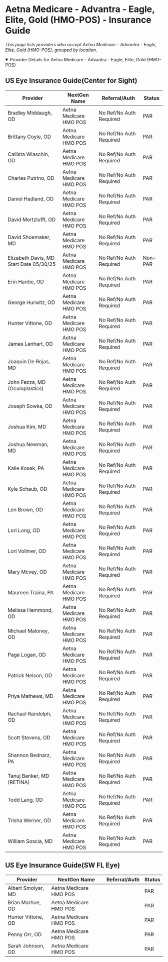 # Aetna Medicare - Advantra - Eagle, Elite, Gold (HMO-POS) - Insurance Guide

*This page lists providers who accept Aetna Medicare - Advantra - Eagle, Elite, Gold (HMO-POS), grouped by location.*

<details open><summary>Provider Details for Aetna Medicare - Advantra - Eagle, Elite, Gold (HMO-POS)</summary>

## US Eye Insurance Guide(Center for Sight)

| Provider | NextGen Name | Referral/Auth | Status |
|----------|-------------|--------------|--------|
| Bradley Middaugh, OD | Aetna Medicare HMO POS | No Ref/No Auth Required | PAR |
| Brittany Coyle, OD | Aetna Medicare HMO POS | No Ref/No Auth Required | PAR |
| Callista Wlaschin, OD | Aetna Medicare HMO POS | No Ref/No Auth Required | PAR |
| Charles Putrino, OD | Aetna Medicare HMO POS | No Ref/No Auth Required | PAR |
| Daniel Hadland, OD | Aetna Medicare HMO POS | No Ref/No Auth Required | PAR |
| David Mertzlufft, OD | Aetna Medicare HMO POS | No Ref/No Auth Required | PAR |
| David Shoemaker, MD | Aetna Medicare HMO POS | No Ref/No Auth Required | PAR |
| Elizabeth Davis, MD                      Start Date 05/30/25 | Aetna Medicare HMO POS | No Ref/No Auth Required | Non-PAR |
| Erin Hardie, OD | Aetna Medicare HMO POS | No Ref/No Auth Required | PAR |
| George Hurwitz, OD | Aetna Medicare HMO POS | No Ref/No Auth Required | PAR |
| Hunter Vittone, OD | Aetna Medicare HMO POS | No Ref/No Auth Required | PAR |
| James Lenhart, OD | Aetna Medicare HMO POS | No Ref/No Auth Required | PAR |
| Joaquin De Rojas, MD | Aetna Medicare HMO POS | No Ref/No Auth Required | PAR |
| John Fezza, MD (Oculoplastics) | Aetna Medicare HMO POS | No Ref/No Auth Required | PAR |
| Joseph Sowka, OD | Aetna Medicare HMO POS | No Ref/No Auth Required | PAR |
| Joshua Kim, MD | Aetna Medicare HMO POS | No Ref/No Auth Required | PAR |
| Joshua Newman, MD | Aetna Medicare HMO POS | No Ref/No Auth Required | PAR |
| Kalie Kosek, PA | Aetna Medicare HMO POS | No Ref/No Auth Required | PAR |
| Kyle Schaub, OD | Aetna Medicare HMO POS | No Ref/No Auth Required | PAR |
| Len Brown, OD | Aetna Medicare HMO POS | No Ref/No Auth Required | PAR |
| Lori Long, OD | Aetna Medicare HMO POS | No Ref/No Auth Required | PAR |
| Lori Vollmer, OD | Aetna Medicare HMO POS | No Ref/No Auth Required | PAR |
| Mary Mcvey, OD | Aetna Medicare HMO POS | No Ref/No Auth Required | PAR |
| Maureen Traina, PA | Aetna Medicare HMO POS | No Ref/No Auth Required | PAR |
| Melissa Hammond, OD | Aetna Medicare HMO POS | No Ref/No Auth Required | PAR |
| Michael Maloney, OD | Aetna Medicare HMO POS | No Ref/No Auth Required | PAR |
| Page Logan, OD | Aetna Medicare HMO POS | No Ref/No Auth Required | PAR |
| Patrick Nelson, OD | Aetna Medicare HMO POS | No Ref/No Auth Required | PAR |
| Priya Mathews, MD | Aetna Medicare HMO POS | No Ref/No Auth Required | PAR |
| Rachael Randolph, OD | Aetna Medicare HMO POS | No Ref/No Auth Required | PAR |
| Scott Stevens, OD | Aetna Medicare HMO POS | No Ref/No Auth Required | PAR |
| Shannon Bednarz, PA | Aetna Medicare HMO POS | No Ref/No Auth Required | PAR |
| Tanuj Banker, MD (RETINA) | Aetna Medicare HMO POS | No Ref/No Auth Required | PAR |
| Todd Lang, OD | Aetna Medicare HMO POS | No Ref/No Auth Required | PAR |
| Trisha Werner, OD | Aetna Medicare HMO POS | No Ref/No Auth Required | PAR |
| William Soscia, MD | Aetna Medicare HMO POS | No Ref/No Auth Required | PAR |

## US Eye Insurance Guide(SW FL Eye)

| Provider | NextGen Name | Referral/Auth | Status |
|----------|-------------|--------------|--------|
| Albert Smolyar, MD | Aetna Medicare HMO POS |  | PAR |
| Brian Marhue, OD | Aetna Medicare HMO POS |  | PAR |
| Hunter Vittone, OD | Aetna Medicare HMO POS |  | PAR |
| Penny Orr, OD | Aetna Medicare HMO POS |  | PAR |
| Sarah Johnson, OD | Aetna Medicare HMO POS |  | PAR |

</details>

